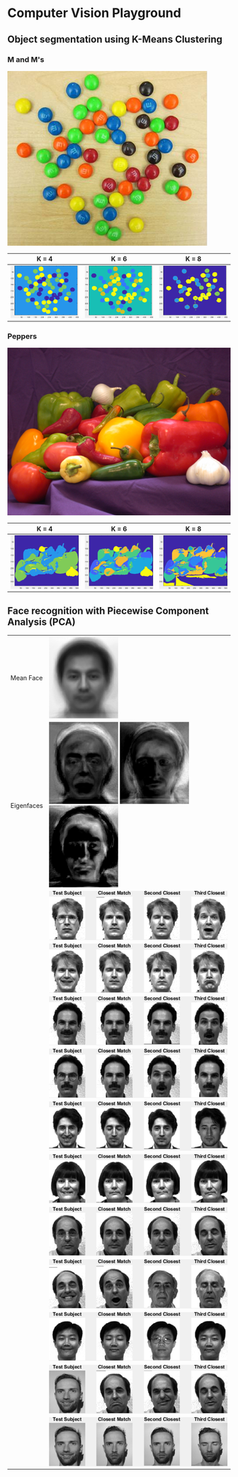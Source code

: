 # Computer Vision Playground

## Object segmentation using K-Means Clustering

### M and M's
![Original](figs/mandm.png)

|K = 4|K = 6|K = 8|
|-|-|-|
|![K = 4](figs/2_2_1_k=4_UseXY.png)|![K = 6](figs/2_2_1_k=6_UseXY.png)|![K = 8](figs/2_2_1_k=8_UseXY.png)|

### Peppers
![Original](figs/peppers.png)

|K = 4|K = 6|K = 8|
|-|-|-|
|![K = 4](figs/2_3_2_k=4_kmpp.png)|![K = 6](figs/2_3_2_k=6_kmpp.png)|![K = 8](figs/2_3_2_k=8_kmpp.png)|

## Face recognition with Piecewise Component Analysis (PCA)

|||
|-|-|
|Mean Face|![](figs/3_2_mean_face.png)|
|Eigenfaces|![](figs/3_3_k_1_eigenface.png) ![](figs/3_3_k_2_eigenface.png) ![](figs/3_3_k_3_eigenface.png)|
||![](figs/3_4_sub=1_matches.png)|
||![](figs/3_4_sub=2_matches.png)|
||![](figs/3_4_sub=3_matches.png)|
||![](figs/3_4_sub=4_matches.png)|
||![](figs/3_4_sub=5_matches.png)|
||![](figs/3_4_sub=6_matches.png)|
||![](figs/3_4_sub=7_matches.png)|
||![](figs/3_4_sub=8_matches.png)|
||![](figs/3_4_sub=9_matches.png)|
||![](figs/3_5_sub=11_matches.png)|
||![](figs/3_6_sub=11_matches.png)|
